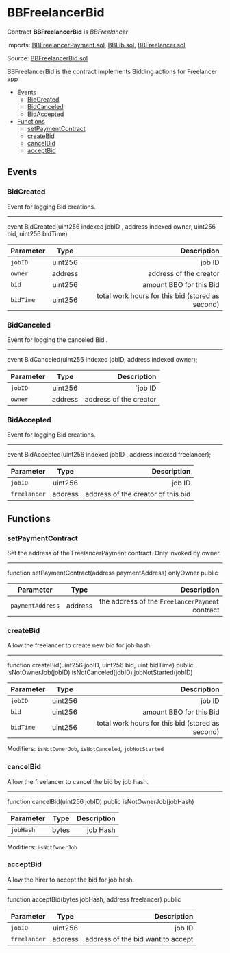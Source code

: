 # BBFreelancerBid

Contract **BBFreelancerBid** is *BBFreelancer* 

imports: [BBFreelancerPayment.sol](../../src/contracts/BBFreelancerPayment.sol), [BBLib.sol](../../src/contracts/BBLib.sol), [BBFreelancer.sol](../../src/contracts/BBFreelancer.sol)

Source: [BBFreelancerBid.sol](../../src/contracts/BBFreelancerBid.sol)

BBFreelancerBid is the contract implements Bidding actions for Freelancer app

   * [Events](#events)
      * [BidCreated](#bidcreated)
      * [BidCanceled](#bidcanceled)
      * [BidAccepted](#bidaccepted)
   * [Functions](#functions)
      * [setPaymentContract](#setpaymentcontract)
      * [createBid](#createbid)
      * [cancelBid](#cancelbid)
      * [acceptBid](#acceptbid)

## Events

### BidCreated
Event for logging Bid creations.

---
event BidCreated(uint256 indexed jobID , address indexed owner, uint256 bid, uint256 bidTime)

| Parameter     | Type          | Description                 |
| ------------- |:-------------:| ---------------------------:|
| `jobID`       | uint256          | job ID|
| `owner`         | address          |  address of the creator|
| `bid`           | uint256          |  amount BBO for this Bid|
| `bidTime`       | uint256          |  total work hours for this bid (stored as second)|


### BidCanceled
Event for logging the canceled Bid .

---
event BidCanceled(uint256 indexed jobID, address indexed owner);

| Parameter     | Type          | Description                 |
| ------------- |:-------------:| ---------------------------:|
| `jobID`       | uint256          | `job ID |
| `owner`         | address          |  address of the creator|


### BidAccepted
Event for logging Bid creations.

---
event BidAccepted(uint256 indexed jobID , address indexed freelancer);

| Parameter     | Type          | Description                 |
| ------------- |:-------------:| ---------------------------:|
| `jobID`       | uint256          | job ID |
| `freelancer`         | address     |  address of the creator of this bid|


## Functions

### setPaymentContract
Set the address of the FreelancerPayment contract. Only invoked by owner.

---

function setPaymentContract(address paymentAddress) onlyOwner public 

| Parameter     | Type          | Description                 |
| ------------- |:-------------:| ---------------------------:|
| `paymentAddress`       | address       | the address of the `FreelancerPayment` contract |

### createBid
Allow the freelancer to create new bid for job hash.

---

function createBid(uint256 jobID, uint256 bid, uint bidTime) public 
   isNotOwnerJob(jobID)
   isNotCanceled(jobID)
   jobNotStarted(jobID) 

| Parameter     | Type          | Description                 |
| ------------- |:-------------:| ---------------------------:|
| `jobID`       | uint256            | job ID|
| `bid`           | uint256          |  amount BBO for this Bid|
| `bidTime`       | uint256          |  total work hours for this bid (stored as second)|

Modifiers: `isNotOwnerJob`, `isNotCanceled`, `jobNotStarted`

### cancelBid
Allow the freelancer to cancel the bid by job hash.

---

function cancelBid(uint256 jobID) public isNotOwnerJob(jobHash) 

| Parameter     | Type          | Description                 |
| ------------- |:-------------:| ---------------------------:|
| `jobHash`       | bytes            | job Hash|

Modifiers: `isNotOwnerJob`

### acceptBid
Allow the hirer to accept the bid for job hash.

---

function acceptBid(bytes jobHash, address freelancer) public


| Parameter     | Type          | Description                 |
| ------------- |:-------------:| ---------------------------:|
| `jobID`       | uint256            | job ID|
| `freelancer`       | address            | address of the bid want to accept|

